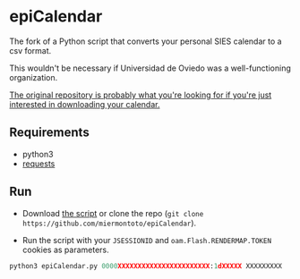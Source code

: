 # epiCalendar

The fork of a Python script that converts your personal SIES calendar to a csv format.

This wouldn't be necessary if Universidad de Oviedo was a well-functioning organization.

[The original repository is probably what you're looking for if you're just interested in downloading your calendar.](https://github.com/Bimo99B9/autoUniCalendar)

## Requirements

- python3
- [requests](https://pypi.org/project/requests/)

## Run

- Download [the script](https://raw.githubusercontent.com/miermontoto/epiCalendar/main/epiCalendar.py) or clone the repo (`git clone https://github.com/miermontoto/epiCalendar`).

- Run the script with your `JSESSIONID` and `oam.Flash.RENDERMAP.TOKEN` cookies as parameters.

```python
python3 epiCalendar.py 0000XXXXXXXXXXXXXXXXXXXXXXX:1dXXXXX XXXXXXXXX
```
